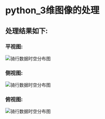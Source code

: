 # python_3维图像的处理

## 处理结果如下:

### 平视图:
![骑行数据时空分布图](http://be-sunshine.cn/wp-content/uploads/2017/06/平视图-1.jpg)

### 侧视图:
![骑行数据时空分布图](http://be-sunshine.cn/wp-content/uploads/2017/06/侧视图.jpg)

### 俯视图:
![骑行数据时空分布图](http://be-sunshine.cn/wp-content/uploads/2017/06/俯视图.jpg)